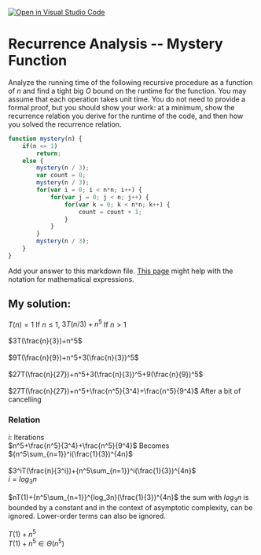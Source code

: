 [![Open in Visual Studio Code](https://classroom.github.com/assets/open-in-vscode-718a45dd9cf7e7f842a935f5ebbe5719a5e09af4491e668f4dbf3b35d5cca122.svg)](https://classroom.github.com/online_ide?assignment_repo_id=12089768&assignment_repo_type=AssignmentRepo)
# Recurrence Analysis -- Mystery Function

Analyze the running time of the following recursive procedure as a function of
$n$ and find a tight big $O$ bound on the runtime for the function. You may
assume that each operation takes unit time. You do not need to provide a formal
proof, but you should show your work: at a minimum, show the recurrence relation
you derive for the runtime of the code, and then how you solved the recurrence
relation.

```javascript
function mystery(n) {
    if(n <= 1)
        return;
    else {
        mystery(n / 3);
        var count = 0;
        mystery(n / 3);
        for(var i = 0; i < n*n; i++) {
            for(var j = 0; j < n; j++) {
                for(var k = 0; k < n*n; k++) {
                    count = count + 1;
                }
            }
        }
        mystery(n / 3);
    }
}
```

Add your answer to this markdown file. [This
page](https://docs.github.com/en/get-started/writing-on-github/working-with-advanced-formatting/writing-mathematical-expressions)
might help with the notation for mathematical expressions.

## My solution:

$T(n)=1$ If $n \leq 1$, $3T(n/3)+n^5$ If $n>1$
<br>
<br>
$3T(\frac{n}{3})+n^5$
<br>
<br>
$9T(\frac{n}{9})+n^5+3(\frac{n}{3})^5$
<br>
<br>
$27T(\frac{n}{27})+n^5+3(\frac{n}{3})^5+9(\frac{n}{9})^5$
<br>
<br>
$27T(\frac{n}{27})+n^5+\frac{n^5}{3^4}+\frac{n^5}{9^4}$ After a bit of cancelling
<br>
### Relation
$i$: Iterations
<br>
$n^5+\frac{n^5}{3^4}+\frac{n^5}{9^4}$ Becomes ${n^5\sum_{n=1}}^i(\frac{1}{3})^{4n}$
<br>
<br>
$3^iT(\frac{n}{3^i})+{n^5\sum_{n=1}}^i(\frac{1}{3})^{4n}$
<br>
$i = log_3n$
<br>
<br>
$nT(1)+{n^5\sum_{n=1}}^{log_3n}(\frac{1}{3})^{4n}$ the sum with $log_3n$ is bounded by a constant and in the context of asymptotic complexity, can be ignored. Lower-order terms can also be ignored.
<br>
<br>
$T(1)+{n^5}$
<br>
$T(1)+{n^5}\in\Theta(n^5)$
